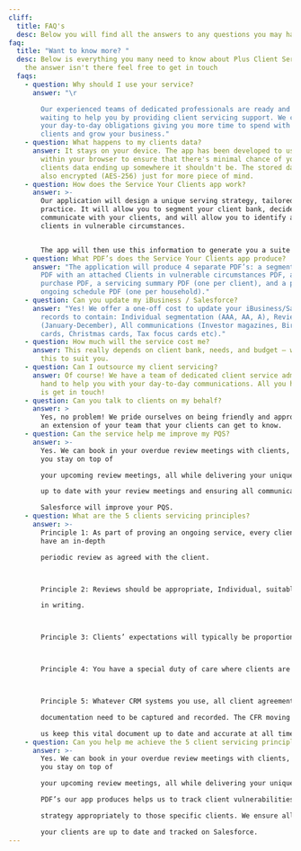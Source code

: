 ```yaml
---
cliff:
  title: FAQ's
  desc: Below you will find all the answers to any questions you may have.
faq:
  title: "Want to know more? "
  desc: Below is everything you many need to know about Plus Client Servicing. If
    the answer isn't there feel free to get in touch
  faqs:
    - question: Why should I use your service?
      answer: "\r

        Our experienced teams of dedicated professionals are ready and
        waiting to help you by providing client servicing support. We can handle
        your day-to-day obligations giving you more time to spend with your
        clients and grow your business."
    - question: What happens to my clients data?
      answer: It stays on your device. The app has been developed to use storage
        within your browser to ensure that there's minimal chance of your
        clients data ending up somewhere it shouldn't be. The stored data is
        also encrypted (AES-256) just for more piece of mind.
    - question: How does the Service Your Clients app work?
      answer: >-
        Our application will design a unique serving strategy, tailored to your
        practice. It will allow you to segment your client bank, decide how you
        communicate with your clients, and will allow you to identify any
        clients in vulnerable circumstances. 


        The app will then use this information to generate you a suite of PDF’s that can then be used to disclose the servicing strategy, deliver the agreed service, and allow you to demonstrate how your clients are service.
    - question: What PDF’s does the Service Your Clients app produce?
      answer: "The application will produce 4 separate PDF’s: a segmentation summary
        PDF with an attached Clients in vulnerable circumstances PDF, a sale and
        purchase PDF, a servicing summary PDF (one per client), and a proposed
        ongoing schedule PDF (one per household)."
    - question: Can you update my iBusiness / Salesforce?
      answer: "Yes! We offer a one-off cost to update your iBusiness/Salesforce
        records to contain: Individual segmentation (AAA, AA, A), Review months
        (January-December), All communications (Investor magazines, Birthday
        cards, Christmas cards, Tax focus cards etc)."
    - question: How much will the service cost me?
      answer: This really depends on client bank, needs, and budget – we can tailor
        this to suit you.
    - question: Can I outsource my client servicing?
      answer: Of course! We have a team of dedicated client service administrators on
        hand to help you with your day-to-day communications. All you have to do
        is get in touch!
    - question: Can you talk to clients on my behalf?
      answer: >
        Yes, no problem! We pride ourselves on being friendly and approachable,
        an extension of your team that your clients can get to know.
    - question: Can the service help me improve my PQS?
      answer: >-
        Yes. We can book in your overdue review meetings with clients, and help
        you stay on top of

        your upcoming review meetings, all while delivering your unique servicing strategy. Keeping

        up to date with your review meetings and ensuring all communications are tracked on

        Salesforce will improve your PQS.
    - question: What are the 5 clients servicing principles?
      answer: >-
        Principle 1: As part of proving an ongoing service, every client should
        have an in-depth

        periodic review as agreed with the client.



        Principle 2: Reviews should be appropriate, Individual, suitable, documented and confirmed

        in writing.



        Principle 3: Clients’ expectations will typically be proportionate to the quantum of fees paid.



        Principle 4: You have a special duty of care where clients are or become vulnerable.



        Principle 5: Whatever CRM systems you use, all client agreements and review

        documentation need to be captured and recorded. The CFR moving to Salesforce will help

        us keep this vital document up to date and accurate at all times.
    - question: Can you help me achieve the 5 client servicing principles?
      answer: >-
        Yes. We can book in your overdue review meetings with clients, and help
        you stay on top of

        your upcoming review meetings, all while delivering your unique servicing strategy. The

        PDF’s our app produces helps us to track client vulnerabilities and amend your servicing

        strategy appropriately to those specific clients. We ensure all communications we have with

        your clients are up to date and tracked on Salesforce.
---
```

